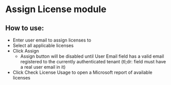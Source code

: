 # Assign License module

## How to use:
* Enter user email to assign licenses to
* Select all applicable licenses
* Click Assign
  * Assign button will be disabled until User Email field has a valid email registered to the currently authenticated tenant (tl;dr: field must have a real user email in it)
* Click Check License Usage to open a Microsoft report of available licenses
